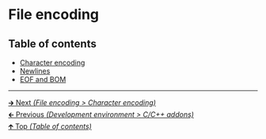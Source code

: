 # File encoding

## Table of contents

- [Character encoding](character_encoding.md)
- [Newlines](newlines.md)
- [EOF and BOM](eof_bom.md)

<hr>

[🡲 Next _(File encoding > Character encoding)_](character_encoding.md)<br>
[🡰 Previous _(Development environment > C/C++ addons)_](../development_environment/cpp_addons.md)<br>
[🡱 Top _(Table of contents)_](../../README.md#table-of-contents)<br>
